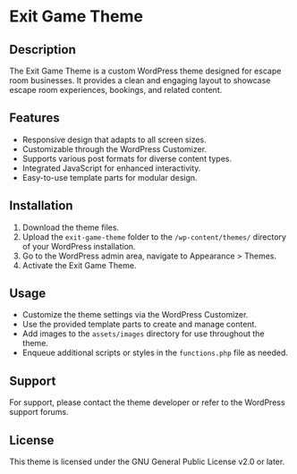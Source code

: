 # Exit Game Theme

## Description
The Exit Game Theme is a custom WordPress theme designed for escape room businesses. It provides a clean and engaging layout to showcase escape room experiences, bookings, and related content.

## Features
- Responsive design that adapts to all screen sizes.
- Customizable through the WordPress Customizer.
- Supports various post formats for diverse content types.
- Integrated JavaScript for enhanced interactivity.
- Easy-to-use template parts for modular design.

## Installation
1. Download the theme files.
2. Upload the `exit-game-theme` folder to the `/wp-content/themes/` directory of your WordPress installation.
3. Go to the WordPress admin area, navigate to Appearance > Themes.
4. Activate the Exit Game Theme.

## Usage
- Customize the theme settings via the WordPress Customizer.
- Use the provided template parts to create and manage content.
- Add images to the `assets/images` directory for use throughout the theme.
- Enqueue additional scripts or styles in the `functions.php` file as needed.

## Support
For support, please contact the theme developer or refer to the WordPress support forums.

## License
This theme is licensed under the GNU General Public License v2.0 or later.